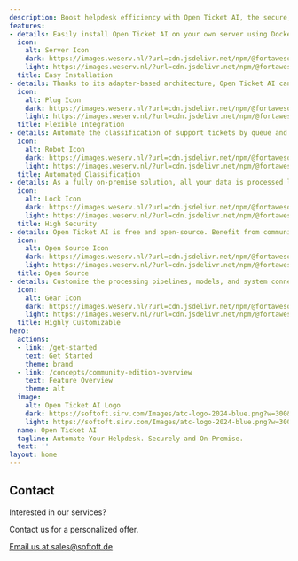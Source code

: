 ```yaml
---
description: Boost helpdesk efficiency with Open Ticket AI, the secure, open-source, on-premise solution for automating support ticket classification. Designed for flexibility, it can be integrated into any ticket system.
features:
- details: Easily install Open Ticket AI on your own server using Docker.
  icon:
    alt: Server Icon
    dark: https://images.weserv.nl/?url=cdn.jsdelivr.net/npm/@fortawesome/fontawesome-free@6/svgs/solid/server.svg&filt=negate
    light: https://images.weserv.nl/?url=cdn.jsdelivr.net/npm/@fortawesome/fontawesome-free@6/svgs/solid/server.svg
  title: Easy Installation
- details: Thanks to its adapter-based architecture, Open Ticket AI can connect to virtually any helpdesk system like OTOBO, Znuny, or OTRS.
  icon:
    alt: Plug Icon
    dark: https://images.weserv.nl/?url=cdn.jsdelivr.net/npm/@fortawesome/fontawesome-free@6/svgs/solid/plug.svg&filt=negate
    light: https://images.weserv.nl/?url=cdn.jsdelivr.net/npm/@fortawesome/fontawesome-free@6/svgs/solid/plug.svg
  title: Flexible Integration
- details: Automate the classification of support tickets by queue and priority to streamline your workflow.
  icon:
    alt: Robot Icon
    dark: https://images.weserv.nl/?url=cdn.jsdelivr.net/npm/@fortawesome/fontawesome-free@6/svgs/solid/robot.svg&filt=negate
    light: https://images.weserv.nl/?url=cdn.jsdelivr.net/npm/@fortawesome/fontawesome-free@6/svgs/solid/robot.svg
  title: Automated Classification
- details: As a fully on-premise solution, all your data is processed locally on your infrastructure, ensuring maximum privacy and security.
  icon:
    alt: Lock Icon
    dark: https://images.weserv.nl/?url=cdn.jsdelivr.net/npm/@fortawesome/fontawesome-free@6/svgs/solid/lock.svg&filt=negate
    light: https://images.weserv.nl/?url=cdn.jsdelivr.net/npm/@fortawesome/fontawesome-free@6/svgs/solid/lock.svg
  title: High Security
- details: Open Ticket AI is free and open-source. Benefit from community-driven development and complete transparency.
  icon:
    alt: Open Source Icon
    dark: https://images.weserv.nl/?url=cdn.jsdelivr.net/npm/@fortawesome/fontawesome-free@6/svgs/solid/code-branch.svg&filt=negate
    light: https://images.weserv.nl/?url=cdn.jsdelivr.net/npm/@fortawesome/fontawesome-free@6/svgs/solid/code-branch.svg
  title: Open Source
- details: Customize the processing pipelines, models, and system connections through a simple yet powerful configuration file.
  icon:
    alt: Gear Icon
    dark: https://images.weserv.nl/?url=cdn.jsdelivr.net/npm/@fortawesome/fontawesome-free@6/svgs/solid/gear.svg&filt=negate
    light: https://images.weserv.nl/?url=cdn.jsdelivr.net/npm/@fortawesome/fontawesome-free@6/svgs/solid/gear.svg
  title: Highly Customizable
hero:
  actions:
  - link: /get-started
    text: Get Started
    theme: brand
  - link: /concepts/community-edition-overview
    text: Feature Overview
    theme: alt
  image:
    alt: Open Ticket AI Logo
    dark: https://softoft.sirv.com/Images/atc-logo-2024-blue.png?w=300&q=100
    light: https://softoft.sirv.com/Images/atc-logo-2024-blue.png?w=300&q=100
  name: Open Ticket AI
  tagline: Automate Your Helpdesk. Securely and On-Premise.
  text: ''
layout: home
---
```

<OTAIPredictionDemo/>

<ServicePackagesComponent/>

<SupportPlansComponent/>




## Contact

<div class="text-center mt-8">
  <p class="text-lg font-semibold">Interested in our services?</p>
  <p class="text-gray-600">Contact us for a personalized offer.</p>
  <a href="mailto:sales@softoft.de" class="mt-4 inline-block bg-blue-600 text-white px-6 py-3 rounded hover:bg-blue-700 transition-colors">
    Email us at sales@softoft.de
  </a>
</div>
